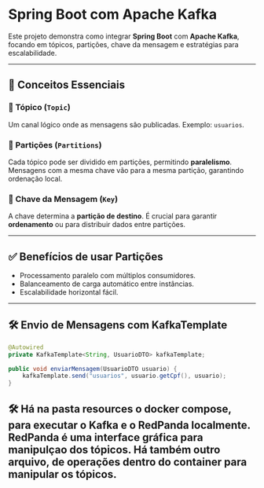 # Spring Boot com Apache Kafka

Este projeto demonstra como integrar **Spring Boot** com **Apache Kafka**, focando em tópicos, partições, chave da mensagem e estratégias para escalabilidade.

---

## 🧩 Conceitos Essenciais

### 🔹 Tópico (`Topic`)
Um canal lógico onde as mensagens são publicadas. Exemplo: `usuarios`.

### 🔹 Partições (`Partitions`)
Cada tópico pode ser dividido em partições, permitindo **paralelismo**. Mensagens com a mesma chave vão para a mesma partição, garantindo ordenação local.

### 🔹 Chave da Mensagem (`Key`)
A chave determina a **partição de destino**. É crucial para garantir **ordenamento** ou para distribuir dados entre partições.

---

## ✅ Benefícios de usar Partições

- Processamento paralelo com múltiplos consumidores.
- Balanceamento de carga automático entre instâncias.
- Escalabilidade horizontal fácil.

---

## 🛠️ Envio de Mensagens com KafkaTemplate

```java
@Autowired
private KafkaTemplate<String, UsuarioDTO> kafkaTemplate;

public void enviarMensagem(UsuarioDTO usuario) {
    kafkaTemplate.send("usuarios", usuario.getCpf(), usuario);
}
```

## 🛠️ Há na pasta resources o docker compose, para executar o Kafka e o RedPanda localmente. RedPanda é uma interface gráfica para manipulçao dos tópicos. Há também outro arquivo, de operações dentro do container para manipular os tópicos.
